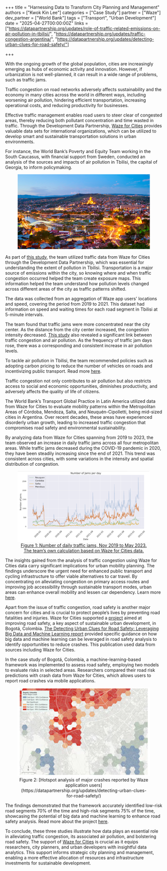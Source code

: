 +++
title = "Harnessing Data to Transform City Planning and Management"
authors = ["Kwok Kin Lee"]
categories = ["Case Study"]
partner = ["Waze"]
dev_partner = ["World Bank"]
tags = ["Transport", "Urban Development"]
date = "2025-04-27T00:00:00Z"
links = ["https://datapartnership.org/updates/role-of-traffic-related-emissions-on-air-pollution-in-tbilisi/", "https://datapartnership.org/updates/traffic-congestion-argentina/", "https://datapartnership.org/updates/detecting-urban-clues-for-road-safety/"]

+++

With the ongoing growth of the global population, cities are increasingly emerging as hubs of economic activity and innovation. However, if urbanization is not well-planned, it can result in a wide range of problems, such as traffic jams.

Traffic congestion on road networks adversely affects sustainability and the economy in many cities across the world in different ways, including worsening air pollution, hindering efficient transportation, increasing operational costs, and reducing productivity for businesses.

Effective traffic management enables road users to steer clear of congested areas, thereby reducing both pollutant concentration and time wasted in traffic. Through the Development Data Partnership, [Waze for Cities](https://www.waze.com/wazeforcities/) provides valuable data sets for international organizations, which can be utilized to develop smart and sustainable transportation solutions in urban environments.

For instance, the World Bank’s Poverty and Equity Team working in the South Caucasus, with financial support from Sweden, conducted an analysis of the sources and impacts of air pollution in Tbilisi, the capital of Georgia, to inform policymaking.


<figure align="center">
    <img src="harnessing-data-to-transform-city-planning-and-management_thumbnail.png">
</figure>


As part of [this study](https://datapartnership.org/updates/role-of-traffic-related-emissions-on-air-pollution-in-tbilisi/), the team utilized traffic data from Waze for Cities through the Development Data Partnership, which was essential for understanding the extent of pollution in Tbilisi. Transportation is a major source of emissions within the city, so knowing where and when traffic congestion occurred helped the team create exposure maps. This information helped the team understand how pollution levels changed across different areas of the city as traffic patterns shifted.

The data was collected from an aggregation of Waze app users' locations and speed, covering the period from 2019 to 2021. This dataset had information on speed and waiting times for each road segment in Tbilisi at 5-minute intervals.

The team found that traffic jams were more concentrated near the city center. As the distance from the city center increased, the congestion intensity decreased. [This study](https://datapartnership.org/updates/role-of-traffic-related-emissions-on-air-pollution-in-tbilisi/) also revealed a significant link between traffic congestion and air pollution. As the frequency of traffic jam days rose, there was a corresponding and consistent increase in air pollution levels.

To tackle air pollution in Tbilisi, the team recommended policies such as adopting carbon pricing to reduce the number of vehicles on roads and incentivizing public transport. Read more [here](https://datapartnership.org/updates/role-of-traffic-related-emissions-on-air-pollution-in-tbilisi/).

Traffic congestion not only contributes to air pollution but also restricts access to social and economic opportunities, diminishes productivity, and adversely affects the quality of life of citizens.

The World Bank’s Transport Global Practice in Latin America utilized data from Waze for Cities to evaluate mobility patterns within the Metropolitan Areas of Córdoba, Mendoza, Salta, and Neuquén-Cipolletti, being mid-sized cities in Argentina. Over recent decades, these areas have experienced disorderly urban growth, leading to increased traffic congestion that compromises road safety and environmental sustainability.

By analyzing data from Waze for Cities spanning from 2019 to 2023, the team observed an increase in daily traffic jams across all four metropolitan areas. While traffic jams decreased during the COVID-19 pandemic in 2020, they have been steadily increasing since the end of 2021. This trend was consistent across cities, with some variations in the intensity and spatial distribution of congestion.


<figure style="text-align: center;">
  <img src="harnessing-data-to-transform-city-planning-and-management_figure1.png" alt="Number of daily traffic jams in Argentina, Nov 2019 to May 2023" style="max-width: 100%; height: auto;">
  <figcaption>
    <a href="https://datapartnership.org/updates/traffic-congestion-argentina/">
      Figure 1: Number of daily traffic jams, Nov 2019 to May 2023. The team’s own calculation based on Waze for Cities data.
    </a>
  </figcaption>
</figure>

The insights gained from the analysis of traffic congestion using Waze for Cities data carry significant implications for urban mobility planning. The findings underscore the urgent need for enhanced public transport and cycling infrastructure to offer viable alternatives to car travel. By concentrating on alleviating congestion on primary access routes and improving job accessibility through sustainable transport modes, urban areas can enhance overall mobility and lessen car dependency. Learn more [here](https://datapartnership.org/updates/traffic-congestion-argentina/).

Apart from the issue of traffic congestion, road safety is another major concern for cities and is crucial to protect people’s lives by preventing road fatalities and injuries. Waze for Cities supported a [project](https://datapartnership.org/updates/detecting-urban-clues-for-road-safety/) aimed at improving road safety, a key aspect of sustainable urban development, in Bogotá, Colombia. [The Detecting Urban Clues for Road Safety: Leveraging Big Data and Machine Learning report](https://documents1.worldbank.org/curated/en/099200002152227482/pdf/P170812026cd2b0550acec0ef8165301833.pdf) provided specific guidance on how big data and machine learning can be leveraged in road safety analysis to identify opportunities to reduce crashes. This publication used data from sources including Waze for Cities.

In the case study of Bogotá, Colombia, a machine-learning-based framework was implemented to assess road safety, employing two models to evaluate risks in selected areas. Researchers compared their road risk predictions with crash data from Waze for Cities, which allows users to report road crashes via mobile applications.


<figure align="centre">
    <img src="harnessing-data-to-transform-city-planning-and-management_figure2.png"
    <figcaption>
        <center>
Figure 2: [Hotspot analysis of major crashes reported by Waze application users](https://datapartnership.org/updates/detecting-urban-clues-for-road-safety/)
  </center>
    </figcaption>
</figure>

The findings demonstrated that the framework accurately identified low-risk road segments 70% of the time and high-risk segments 75% of the time, showcasing the potential of big data and machine learning to enhance road safety analysis. Read more about the project [here](https://datapartnership.org/updates/detecting-urban-clues-for-road-safety/).

To conclude, these three studies illustrate how data plays an essential role in alleviating traffic congestion, its associated air pollution, and bolstering road safety. The support of [Waze for Cities](https://www.waze.com/wazeforcities/) is crucial as it equips researchers, city planners, and urban developers with insightful data analytics. This support informs strategic city planning and management, enabling a more effective allocation of resources and infrastructure investments for sustainable development.
